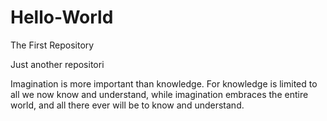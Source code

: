 # Hello-World
The First Repository

Just another repositori

Imagination is more important than knowledge.
For knowledge is limited to all we now know and understand, while imagination embraces the entire world,
and all there ever will be to know and understand.
